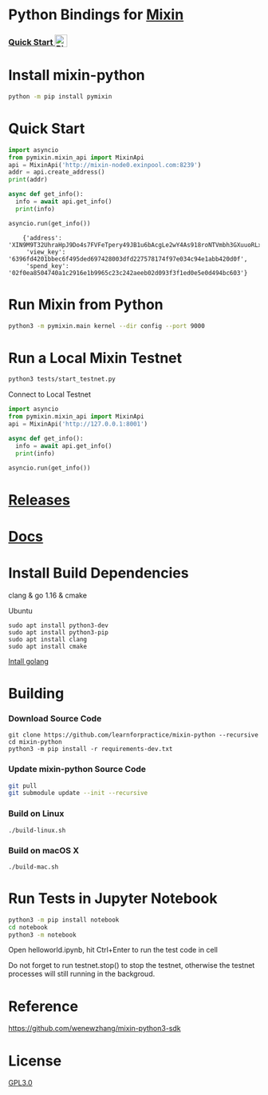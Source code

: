 # Python Bindings for [Mixin](https://github.com/mixinNetwork/mixin)
<h3>
  <a
    target="_blank"
    href="https://mybinder.org/v2/gh/learnforpractice/mixin-python/HEAD?filepath=notebook%2Fhelloworld.ipynb"
  >
    Quick Start
    <img alt="Binder" valign="bottom" height="25px"
    src="https://mybinder.org/badge_logo.svg"
    />
  </a>
</h3>

# Install mixin-python
```bash
python -m pip install pymixin
```

# Quick Start

```python
import asyncio
from pymixin.mixin_api import MixinApi
api = MixinApi('http://mixin-node0.exinpool.com:8239')
addr = api.create_address()
print(addr)

async def get_info():
  info = await api.get_info()
  print(info)

asyncio.run(get_info())

```

```
    {'address': 'XIN9M9T32UhraHpJ9Do4s7FVFeTpery49JB1u6bAcgLe2wY4As918roNTVmbh3GXuuoRLx5FyeuhvUQUmvtWtUthGdgBCdMG',
     'view_key': '6396fd4201bbec6f495ded697428003dfd227578174f97e034c94e1abb420d0f',
     'spend_key': '02f0ea8504740a1c2916e1b9965c23c242aeeb02d093f3f1ed0e5e0d494bc603'}
```

# Run Mixin from Python

```bash
python3 -m pymixin.main kernel --dir config --port 9000
```

# Run a Local Mixin Testnet

```bash
python3 tests/start_testnet.py
```

Connect to Local Testnet

```python
import asyncio
from pymixin.mixin_api import MixinApi
api = MixinApi('http://127.0.0.1:8001')

async def get_info():
  info = await api.get_info()
  print(info)

asyncio.run(get_info())
```

# [Releases](https://github.com/learnforpractice/mixin-python/releases)

# [Docs](https://learnforpractice.github.io/mixin-python/)

# Install Build Dependencies

clang & go 1.16 & cmake

Ubuntu
```
sudo apt install python3-dev
sudo apt install python3-pip
sudo apt install clang
sudo apt install cmake
```

[Intall golang](https://golang.org/doc/install)


# Building

### Download Source Code

```
git clone https://github.com/learnforpractice/mixin-python --recursive
cd mixin-python
python3 -m pip install -r requirements-dev.txt 
```

### Update mixin-python Source Code

```bash
git pull
git submodule update --init --recursive
```

### Build on Linux

```
./build-linux.sh
```

### Build on macOS X

```
./build-mac.sh
```

# Run Tests in Jupyter Notebook
```bash
python3 -m pip install notebook
cd notebook
python3 -m notebook
```

Open helloworld.ipynb, hit Ctrl+Enter to run the test code in cell

Do not forget to run testnet.stop() to stop the testnet, otherwise the testnet processes will still running in the backgroud.

# Reference

https://github.com/wenewzhang/mixin-python3-sdk

# License

[GPL3.0](./LICENSE)

